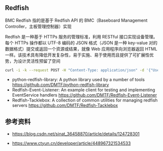 ## Redfish

BMC Redfish 指的是基于 Redfish API 的 BMC（Baseboard Management Controller，主板管理控制器）实现

Redfish 是一种基于 HTTPs 服务的管理标准，利用 RESTful 接口实现设备管理。每个 HTTPs 操作都以 UTF-8 编码的 JSON 格式（JSON 是一种 key-value 对的数据格式）提交或返回一个资源或结果，就像 Web 应用程序向浏览器返回 HTML 一样。该技术具有降低开发复杂性，易于实施、易于使用而且提供了可扩展性优势，为设计灵活性预留了空间

```bash
curl -i -k --request POST -H "Content-Type: application/json" -d '{"UserName" : "xxxxxxx","Password" : "xxxxx"}' ${http协议}://${带外ip地址}/redfish/v1/SessionService/Sessions && echo
```



- python-redfish-library: A python library used by a number of tools <https://github.com/DMTF/python-redfish-library>
- Redfish-Event-Listener: An example client for testing and implementing EventService handlers <https://github.com/DMTF/Redfish-Event-Listener>
- Redfish-Tacklebox: A collection of common utilities for managing redfish servers <https://github.com/DMTF/Redfish-Tacklebox>

## 参考资料

- <https://blog.csdn.net/sinat_36458870/article/details/124728301>

- <https://www.ctyun.cn/developer/article/448967321534533>